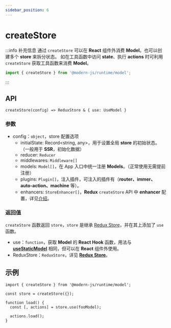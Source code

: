 ```yaml
---
sidebar_position: 6
---
```


# createStore

:::info 补充信息
通过 `createStore` 可以在 **React** 组件外消费 **Model**。也可以创建多个 **store** 来拆分状态。
如在工具函数中访问 **state**、执行 **actions** 时可利用 `createStore` 获取工具函数来消费 **Model**。
```ts
import { createStore } from '@modern-js/runtime/model';
```
:::


## API

`createStore(config) => ReduxStore & { use: UseModel }`

### 参数


- config：`object`，store 配置选项
  - initialState: Record<string, any>，用于设置全局 **store** 的初始状态。（一般用于 **SSR**，初始化数据）
  - reducer: `Reducer`
  - middlewares: `Middleware[]`
  - models: `Model[]`，在 App 入口中统一注册 **Models**。（正常使用无需提前注册）
  <!-- TODO: 注册有什么用？ -->
  - plugins: `Plugin[]`，注入插件，可注入的插件有（**router、immer、auto-action、machine** 等）。
  <!-- TODO: 插件列表、链接 -->
  - enhancers: `StoreEnhancer[]`，**Redux** `createStore` API 中 **enhancer** 配置，详见[介绍](https://redux.js.org/api/createstore)。

### 返回值

`createStore` 函数返回 `store`，`store` 是继承 [Redux Store](https://redux.js.org/tutorials/fundamentals/part-4-store#redux-store)，并在其上添加了 `use` 函数。

- use：`function`，获取 **Model** 的 **React Hook** 函数，用法与 [**useStaticModel**](../container/use-static-model) 相同，但可以在 **React** 组件外使用。
- ReduxStore：`ReduxStore`，详见 [**Redux Store**](https://redux.js.org/tutorials/fundamentals/part-4-store#redux-store)。
<!-- TODO: 没有 useStaticModel? -->
<!-- - `useStaticModel`：获取 **Model** 的 **React Hook** 函数，详见 [**useStaticModel**](../container/use-static-model)。 -->

## 示例
```tsx
import { createStore } from '@modern-js/runtime/model';

const store = createStore({});

function load() {
  const [, actions] = store.use(fooModel);

  actions.load();
}
```
